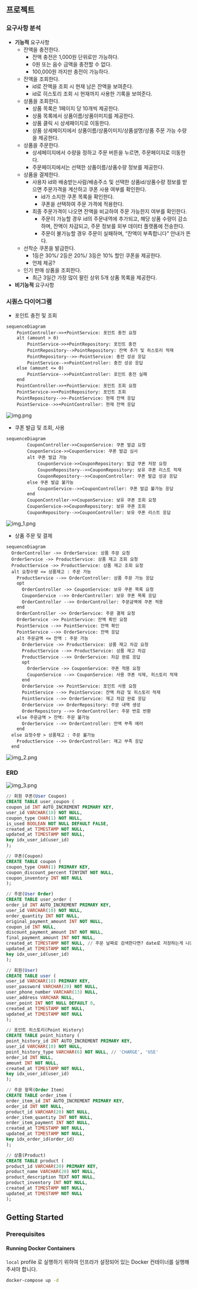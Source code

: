 ## 프로젝트

### 요구사항 분석
- **기능적** 요구사항
    - 잔액을 충전한다.
        - 잔액 충전은 1,000원 단위로만 가능하다.
        - 0원 또는 음수 금액을 충전할 수 없다.
        - 100,000원 까지만 충전이 가능하다.
    - 잔액을 조회한다.
        - id로 잔액을 조회 시 현재 남은 잔액을 보여준다.
        - id로 히스토리 조회 시 현재까지 사용한 기록을 보여준다.
    - 상품을 조회한다.
        - 상품 목록은 1페이지 당 10개씩 제공한다.
        - 상품 목록에서 상품이름/상품이미지를 제공한다.
        - 상품 클릭 시 상세페이지로 이동한다.
        - 상품 상세페이지에서 상품이름/상품이미지/상품설명/상품 주문 가능 수량을 제공한다.
    - 상품을 주문한다.
        - 상세페이지에서 수량을 정하고 주문 버튼을 누르면, 주문페이지로 이동한다.
        - 주문페이지에서는 선택한 상품이름/상품수량 정보를 제공한다.
    - 상품을 결제한다.
        - 사용자 id와 배송받는사람/배송주소 및 선택한 상품id/상품수량 정보를 받으면 주문가격을 계산하고 쿠폰 사용 여부를 확인한다.
            - id가 소지한 쿠폰 목록을 확인한다.
            - 쿠폰을 선택하여 주문 가격에 적용한다.
        - 최종 주문가격이 나오면 잔액을 비교하여 주문 가능한지 여부를 확인한다.
            - 주문이 가능할 경우 id의 주문내역에 추가되고, 해당 상품 수량이 감소하며, 잔액이 차감되고, 주문 정보를 외부 데이터 플랫폼에 전송한다.
            - 주문이 불가능할 경우 주문이 실패하며, “잔액이 부족합니다” 안내가 뜬다.
    - 선착순 쿠폰을 발급한다.
        - 1등은 30%/ 2등은 20%/ 3등은 10% 할인 쿠폰을 제공한다.
        - 언제 제공?
    - 인기 판매 상품을 조회한다.
        - 최근 3일간 가장 많이 팔린 상위 5개 상품 목록을 제공한다.
- **비기능적** 요구사항

### 시퀀스 다이어그램
- 포인트 충전 및 조회
```mermaid
sequenceDiagram
    PointController->>+PointService: 포인트 충전 요청
    alt (amount > 0)   
        PointService->>+PointRepository: 포인트 충전
        PointRepository-->PointRepository: 잔액 추가 및 히스토리 적재
        PointRepository-->>-PointService: 충전 성공 응답
        PointService-->>PointController: 충전 성공 응답
    else (amount <= 0)
        PointService-->>PointController: 포인트 충전 실패
    end
    PointController->>+PointService: 포인트 조회 요청
    PointService->>+PointRepository: 포인트 조회
    PointRepository-->>-PointService: 현재 잔액 응답
    PointService-->>+PointController: 현재 잔액 응답
```
![img.png](img.png)


- 쿠폰 발급 및 조회, 사용
```mermaid
sequenceDiagram
        CouponController->>CouponService: 쿠폰 발급 요청
        CouponService->>CouponService: 쿠폰 발급 심사
        alt 쿠폰 발급 가능
            CouponService->>CouponRepository: 발급 쿠폰 저장 요청
            CouponRepository-->>CouponRepository: 보유 쿠폰 리스트 적재
            CouponRepository-->>CouponController: 쿠폰 발급 성공 응답
        else 쿠폰 발급 불가능
            CouponService-->>CouponController: 쿠폰 발급 불가능 응답
        end
        CouponController->>CouponService: 보유 쿠폰 조회 요청
        CouponService->>CouponRepository: 보유 쿠폰 조회
        CouponRepository-->>CouponController: 보유 쿠폰 리스트 응답
```
![img_1.png](img_1.png)


- 상품 주문 및 결제
```mermaid
sequenceDiagram
  OrderController ->> OrderService: 상품 주문 요청
  OrderService ->> ProductService: 상품 재고 조회 요청
  ProductService ->> ProductService: 상품 재고 조회 요청
  alt 요청수량 <= 상품재고 : 주문 가능
    ProductService -->> OrderController: 상품 주문 가능 응답
    opt 
      OrderController ->> CouponService: 보유 쿠폰 목록 요청
      CouponService -->> OrderController: 보유 쿠폰 목록 응답
      OrderController -->> OrderController: 주문금액에 쿠폰 적용
    end
    OrderController ->> OrderService: 주문 결제 요청
    OrderService ->> PointService: 잔액 확인 요청
    PointService -->> PointService: 잔액 확인
    PointService -->> OrderService: 잔액 응답
    alt 주문금액 <= 잔액 : 주문 가능
      OrderService ->> ProductService: 상품 재고 차감 요청
      ProductService -->> ProductService: 상품 재고 차감
      ProductService -->> OrderService: 차감 완료 응답
      opt 
        OrderService ->> CouponService: 쿠폰 적용 요청
        CouponService -->> CouponService: 사용 쿠폰 삭제, 히스토리 적재
      end
      OrderService ->> PointService: 포인트 사용 요청
      PointService -->> PointService: 잔액 차감 및 히스토리 적재
      PointService -->> OrderService: 재고 차감 완료 응답
      OrderService ->> OrderRepository: 주문 내역 생성
      OrderRepository -->> OrderController: 주문 번호 반환
    else 주문금액 > 잔액: 주문 불가능
      OrderService -->> OrderController: 잔액 부족 에러
    end
  else 요청수량 > 상품재고 : 주문 불가능
    ProductService -->> OrderController: 재고 부족 응답
  end
```
![img_2.png](img_2.png)

### ERD

![img_3.png](img_3.png)

```sql
// 회원 쿠폰(User Coupon)
CREATE TABLE user_coupon (
coupon_id INT AUTO_INCREMENT PRIMARY KEY,
user_id VARCHAR(10) NOT NULL,
coupon_type CHAR(1) NOT NULL,
is_used BOOLEAN NOT NULL DEFAULT FALSE,
created_at TIMESTAMP NOT NULL,
updated_at TIMESTAMP NOT NULL,
key idx_user_id(user_id) 
);

// 쿠폰(Coupon)
CREATE TABLE coupon (
coupon_type CHAR(1) PRIMARY KEY,
coupon_discount_percent TINYINT NOT NULL,
coupon_inventory INT NOT NULL
);

// 주문(User Order)
CREATE TABLE user_order (
order_id INT AUTO_INCREMENT PRIMARY KEY,
user_id VARCHAR(10) NOT NULL,
order_quantity INT NOT NULL,
original_payment_amount INT NOT NULL,
coupon_id INT NULL,
discount_payment_amount INT NOT NULL,
final_payment_amount INT NOT NULL,
created_at TIMESTAMP NOT NULL, // 주문 날짜로 검색한다면? date로 저장하는게 나은지..
updated_at TIMESTAMP NOT NULL,
key idx_user_id(user_id)
);

// 회원(User)
CREATE TABLE user (
user_id VARCHAR(10) PRIMARY KEY,
user_password VARCHAR(20) NOT NULL,
user_phone_number VARCHAR(13) NULL,
user_address VARCHAR NULL,
user_point INT NOT NULL DEFAULT 0,
created_at TIMESTAMP NOT NULL,
updated_at TIMESTAMP NOT NULL
);

// 포인트 히스토리(Point History)
CREATE TABLE point_history (
point_history_id INT AUTO_INCREMENT PRIMARY KEY,
user_id VARCHAR(10) NOT NULL,
point_history_type VARCHAR(6) NOT NULL, // 'CHARGE', 'USE'
order_id INT NULL,
amount INT NOT NULL,
created_at TIMESTAMP NOT NULL,
key idx_user_id(user_id)
);

// 주문 항목(Order Item)
CREATE TABLE order_item (
order_item_id INT AUTO_INCREMENT PRIMARY KEY,
order_id INT NOT NULL,
product_id VARCHAR(20) NOT NULL,
order_item_quantity INT NOT NULL,
order_item_payment INT NOT NULL,
created_at TIMESTAMP NOT NULL,
updated_at TIMESTAMP NOT NULL,
key idx_order_id(order_id)
);

// 상품(Product)
CREATE TABLE product (
product_id VARCHAR(20) PRIMARY KEY,
product_name VARCHAR(20) NOT NULL,
product_description TEXT NOT NULL,
product_inventory INT NOT NULL,
created_at TIMESTAMP NOT NULL,
updated_at TIMESTAMP NOT NULL
);
```

## Getting Started

### Prerequisites

#### Running Docker Containers

`local` profile 로 실행하기 위하여 인프라가 설정되어 있는 Docker 컨테이너를 실행해주셔야 합니다.

```bash
docker-compose up -d
```